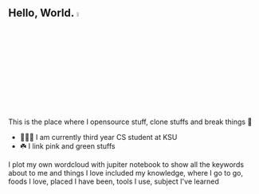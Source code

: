 ## Hello, World. <img src="https://media.giphy.com/media/hvRJCLFzcasrR4ia7z/giphy.gif" width="5%">

This is the place where I opensource stuff, clone stuffs and break things 🤣

- 👩🏻‍💻 I am currently third year CS student at KSU
- ☘️ I link pink and green stuffs

I plot my own wordcloud with jupiter notebook to show all the keywords about to me and things I love included my knowledge, where I go to go, foods I love, placed I have been, tools I use, subject I've learned

